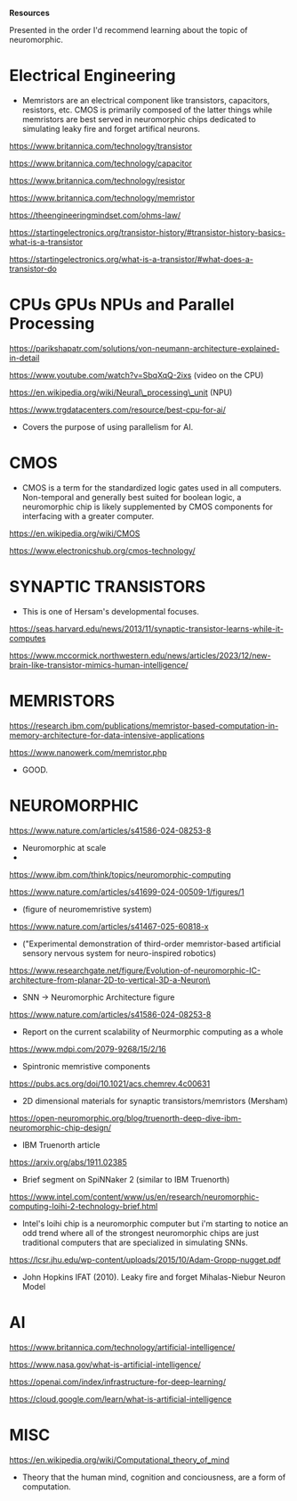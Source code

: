 **Resources**

Presented in the order I'd recommend learning about the topic of neuromorphic.

# Electrical Engineering

- Memristors are an electrical component like transistors, capacitors, resistors, etc. CMOS is primarily composed of the latter things while memristors are best served in neuromorphic chips dedicated to simulating leaky fire and forget artifical neurons.

https://www.britannica.com/technology/transistor

https://www.britannica.com/technology/capacitor

https://www.britannica.com/technology/resistor

https://www.britannica.com/technology/memristor

https://theengineeringmindset.com/ohms-law/

https://startingelectronics.org/transistor-history/#transistor-history-basics-what-is-a-transistor

https://startingelectronics.org/what-is-a-transistor/#what-does-a-transistor-do

# CPUs GPUs NPUs and Parallel Processing

https://parikshapatr.com/solutions/von-neumann-architecture-explained-in-detail

https://www.youtube.com/watch?v=SbqXqQ-2ixs (video on the CPU)

https://en.wikipedia.org/wiki/Neural\_processing\_unit (NPU)

https://www.trgdatacenters.com/resource/best-cpu-for-ai/ 
- Covers the purpose of using parallelism for AI.

# CMOS

- CMOS is a term for the standardized logic gates used in all computers. Non-temporal and generally best suited for boolean logic, a neuromorphic chip is likely supplemented by CMOS components for interfacing with a greater computer.

https://en.wikipedia.org/wiki/CMOS

https://www.electronicshub.org/cmos-technology/

# SYNAPTIC TRANSISTORS
- This is one of Hersam's developmental focuses. 

https://seas.harvard.edu/news/2013/11/synaptic-transistor-learns-while-it-computes

https://www.mccormick.northwestern.edu/news/articles/2023/12/new-brain-like-transistor-mimics-human-intelligence/

# MEMRISTORS

https://research.ibm.com/publications/memristor-based-computation-in-memory-architecture-for-data-intensive-applications

https://www.nanowerk.com/memristor.php 
- GOOD.

# NEUROMORPHIC

https://www.nature.com/articles/s41586-024-08253-8
- Neuromorphic at scale
- 
https://www.ibm.com/think/topics/neuromorphic-computing

https://www.nature.com/articles/s41699-024-00509-1/figures/1

- (figure of neuromemristive system)

https://www.nature.com/articles/s41467-025-60818-x

- ("Experimental demonstration of third-order memristor-based artificial sensory nervous system for neuro-inspired robotics)

https://www.researchgate.net/figure/Evolution-of-neuromorphic-IC-architecture-from-planar-2D-to-vertical-3D-a-Neuron\

- SNN -> Neuromorphic Architecture figure

https://www.nature.com/articles/s41586-024-08253-8 
- Report on the current scalability of Neurmorphic computing as a whole

https://www.mdpi.com/2079-9268/15/2/16 
- Spintronic memristive components

https://pubs.acs.org/doi/10.1021/acs.chemrev.4c00631 
- 2D dimensional materials for synaptic transistors/memristors (Mersham)

https://open-neuromorphic.org/blog/truenorth-deep-dive-ibm-neuromorphic-chip-design/ 
- IBM Truenorth article

https://arxiv.org/abs/1911.02385 
- Brief segment on SpiNNaker 2 (similar to IBM Truenorth)

https://www.intel.com/content/www/us/en/research/neuromorphic-computing-loihi-2-technology-brief.html 
- Intel's loihi chip is a neuromorphic computer but i'm starting to notice an odd trend where all of the strongest neuromorphic chips are just traditional computers that are specialized in simulating SNNs.

https://lcsr.jhu.edu/wp-content/uploads/2015/10/Adam-Gropp-nugget.pdf
- John Hopkins IFAT (2010). Leaky fire and forget Mihalas-Niebur Neuron Model

# AI

https://www.britannica.com/technology/artificial-intelligence/

https://www.nasa.gov/what-is-artificial-intelligence/

https://openai.com/index/infrastructure-for-deep-learning/

https://cloud.google.com/learn/what-is-artificial-intelligence

# MISC

https://en.wikipedia.org/wiki/Computational_theory_of_mind
- Theory that the human mind, cognition and conciousness, are a form of computation.
